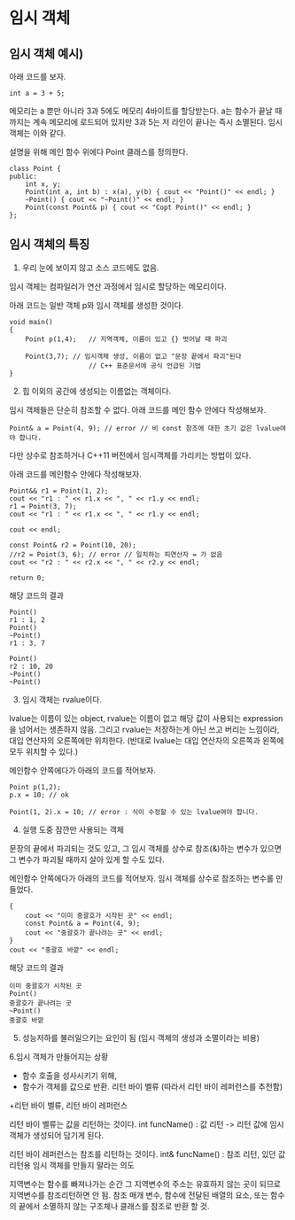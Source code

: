 # 임시 객체

## 임시 객체 예시)
아래 코드를 보자.
```
int a = 3 + 5;
```
메모리는 a 뿐만 아니라 3과 5에도 메모리 4바이트를 할당받는다.
a는 함수가 끝날 때 까지는 계속 메모리에 로드되어 있지만
3과 5는 저 라인이 끝나는 즉시 소멸된다. 임시 객체는 이와 같다.


설명을 위해 메인 함수 위에다 Point 클래스를 정의한다.
```
class Point {
public:
	int x, y;
	Point(int a, int b) : x(a), y(b) { cout << "Point()" << endl; }
	~Point() { cout << "~Point()" << endl; }
	Point(const Point& p) { cout << "Copt Point()" << endl; }
};
```

## 임시 객체의 특징

1. 우리 눈에 보이지 않고 소스 코드에도 없음.

임시 객체는 컴파일러가 연산 과정에서 임시로 할당하는 메모리이다.

아래 코드는 일반 객체 p와 임시 객체를 생성한 것이다.
```
void main()
{
	Point p(1,4);	// 지역객체, 이름이 있고 {} 벗어날 때 파괴

	Point(3,7);	// 임시객체 생성, 이름이 없고 "문장 끝에서 파괴"된다
		            // C++ 표준문서에 공식 언급된 기법
}
```

2. 힙 이외의 공간에 생성되는 이름없는 객체이다.

임시 객체들은 단순히 참조할 수 없다. 아래 코드를 메인 함수 안에다 작성해보자.
```
Point& a = Point(4, 9); // error // 비 const 참조에 대한 초기 값은 lvalue여야 합니다.
```
다만 상수로 참조하거나 C++11 버전에서 임시객체를 가리키는 방법이 있다.

아래 코드를 메인함수 안에다 작성해보자.
```
Point&& r1 = Point(1, 2);
cout << "r1 : " << r1.x << ", " << r1.y << endl;
r1 = Point(3, 7);
cout << "r1 : " << r1.x << ", " << r1.y << endl;

cout << endl;

const Point& r2 = Point(10, 20);
//r2 = Point(3, 6); // error // 일치하는 피연산자 = 가 없음
cout << "r2 : " << r2.x << ", " << r2.y << endl;

return 0;
```
해당 코드의 결과
```
Point()
r1 : 1, 2
Point()
~Point()
r1 : 3, 7

Point()
r2 : 10, 20
~Point()
~Point()
```

3. 임시 객체는 rvalue이다.

lvalue는 이름이 있는 object, rvalue는 이름이 없고 해당 값이 사용되는 expression을 넘어서는 생존하지 않음.
그리고 rvalue는 저장하는게 아닌 쓰고 버리는 느낌이라, 대입 연산자의 오른쪽에만 위치한다.
(반대로 lvalue는 대입 연산자의 오른쪽과 왼쪽에 모두 위치할 수 있다.)

메인함수 안쪽에다가 아래의 코드를 적어보자.
```
Point p(1,2);
p.x = 10; // ok

Point(1, 2).x = 10; // error : 식이 수정할 수 있는 lvalue여야 합니다.
```

4. 실행 도중 잠깐만 사용되는 객체

문장의 끝에서 파괴되는 것도 있고, 그 임시 객체를 상수로 참조(&)하는 변수가 있으면 그 변수가 파괴될 때까지 살아 있게 할 수도 있다.

메인함수 안쪽에다가 아래의 코드를 적어보자. 임시 객체를 상수로 참조하는 변수롤 만들었다.
```
{
	cout << "이미 중괄호가 시작된 곳" << endl;
	const Point& a = Point(4, 9);
	cout << "중괄호가 끝나려는 곳" << endl;
}
cout << "중괄호 바깥" << endl;
```
해당 코드의 결과
```
이미 중괄호가 시작된 곳
Point()
중괄호가 끝나려는 곳
~Point()
중괄호 바깥
```

5. 성능저하를 불러일으키는 요인이 됨 (임시 객체의 생성과 소멸이라는 비용)

6.임시 객체가 만들어지는 상황
* 함수 호출을 성사시키기 위해,
* 함수가 객체를 값으로 반환. 리턴 바이 벨류 (따라서 리턴 바이 레퍼런스를 추천함)

+리턴 바이 벨류, 리턴 바이 레퍼런스

리턴 바이 벨류는 값을 리턴하는 것이다.
int funcName() : 값 리턴 -> 리턴 값에 임시 객체가 생성되어 담기게 된다.

리턴 바이 레퍼런스는 참조를 리턴하는 것이다.
int& funcName() : 참조 리턴, 있던 값 리턴용 임시 객체를 만들지 말라는 의도


지역변수는 함수를 빠져나가는 순간 그 지역변수의 주소는 유효하지 않는 곳이 되므로 지역변수를 참조리턴하면 안 됨.
참조 매개 변수, 함수에 전달된 배열의 요소, 또는 함수의 끝에서 소멸하지 않는 구조체나 클래스를 참조로 반환 할 것.
